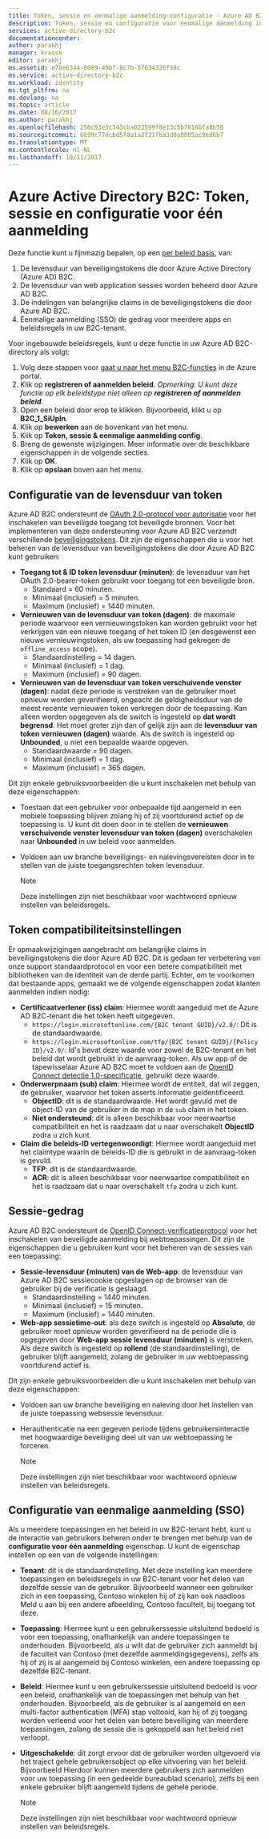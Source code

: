 ```yaml
---
title: Token, sessie en eenmalige aanmelding-configuratie - Azure AD B2C | Microsoft Docs
description: Token, sessie en configuratie voor eenmalige aanmelding in Azure Active Directory B2C
services: active-directory-b2c
documentationcenter: 
author: parakhj
manager: krassk
editor: parakhj
ms.assetid: e78e6344-0089-49bf-8c7b-5f634326f58c
ms.service: active-directory-b2c
ms.workload: identity
ms.tgt_pltfrm: na
ms.devlang: na
ms.topic: article
ms.date: 08/16/2017
ms.author: parakhj
ms.openlocfilehash: 256c93e5c343cba022599f8e13c5b7616bfa8b58
ms.sourcegitcommit: 6699c77dcbd5f8a1a2f21fba3d0a0005ac9ed6b7
ms.translationtype: MT
ms.contentlocale: nl-NL
ms.lasthandoff: 10/11/2017
---
```

# <a name="azure-active-directory-b2c-token-session-and-single-sign-on-configuration"></a>Azure Active Directory B2C: Token, sessie en configuratie voor één aanmelding

Deze functie kunt u fijnmazig bepalen, op een [per beleid basis](active-directory-b2c-reference-policies.md), van:

1. De levensduur van beveiligingstokens die door Azure Active Directory (Azure AD) B2C.
2. De levensduur van web application sessies worden beheerd door Azure AD B2C.
3. De indelingen van belangrijke claims in de beveiligingstokens die door Azure AD B2C.
4. Eenmalige aanmelding (SSO) de gedrag voor meerdere apps en beleidsregels in uw B2C-tenant.

Voor ingebouwde beleidsregels, kunt u deze functie in uw Azure AD B2C-directory als volgt:

1. Volg deze stappen voor [gaat u naar het menu B2C-functies](active-directory-b2c-app-registration.md#navigate-to-b2c-settings) in de Azure portal.
2. Klik op **registreren of aanmelden beleid**. *Opmerking: U kunt deze functie op elk beleidstype niet alleen op **registreren of aanmelden beleid***.
3. Open een beleid door erop te klikken. Bijvoorbeeld, klikt u op **B2C_1_SiUpIn**.
4. Klik op **bewerken** aan de bovenkant van het menu.
5. Klik op **Token, sessie & eenmalige aanmelding config**.
6. Breng de gewenste wijzigingen. Meer informatie over de beschikbare eigenschappen in de volgende secties.
7. Klik op **OK**.
8. Klik op **opslaan** boven aan het menu.

## <a name="token-lifetimes-configuration"></a>Configuratie van de levensduur van token

Azure AD B2C ondersteunt de [OAuth 2.0-protocol voor autorisatie](active-directory-b2c-reference-protocols.md) voor het inschakelen van beveiligde toegang tot beveiligde bronnen. Voor het implementeren van deze ondersteuning voor Azure AD B2C verzendt verschillende [beveiligingstokens](active-directory-b2c-reference-tokens.md). Dit zijn de eigenschappen die u voor het beheren van de levensduur van beveiligingstokens die door Azure AD B2C kunt gebruiken:

* **Toegang tot & ID token levensduur (minuten)**: de levensduur van het OAuth 2.0-bearer-token gebruikt voor toegang tot een beveiligde bron.
  * Standaard = 60 minuten.
  * Minimaal (inclusief) = 5 minuten.
  * Maximum (inclusief) = 1440 minuten.
* **Vernieuwen van de levensduur van token (dagen)**: de maximale periode waarvoor een vernieuwingstoken kan worden gebruikt voor het verkrijgen van een nieuwe toegang of het token ID (en desgewenst een nieuwe vernieuwingstoken, als uw toepassing had gekregen de `offline_access` scope).
  * Standaardinstelling = 14 dagen.
  * Minimaal (inclusief) = 1 dag.
  * Maximum (inclusief) = 90 dagen.
* **Vernieuwen van de levensduur van token verschuivende venster (dagen)**: nadat deze periode is verstreken van de gebruiker moet opnieuw worden geverifieerd, ongeacht de geldigheidsduur van de meest recente vernieuwen token verkregen door de toepassing. Kan alleen worden opgegeven als de switch is ingesteld op **dat wordt begrensd**. Het moet groter zijn dan of gelijk zijn aan de **levensduur van token vernieuwen (dagen)** waarde. Als de switch is ingesteld op **Unbounded**, u niet een bepaalde waarde opgeven.
  * Standaardwaarde = 90 dagen.
  * Minimaal (inclusief) = 1 dag.
  * Maximum (inclusief) = 365 dagen.

Dit zijn enkele gebruiksvoorbeelden die u kunt inschakelen met behulp van deze eigenschappen:

* Toestaan dat een gebruiker voor onbepaalde tijd aangemeld in een mobiele toepassing blijven zolang hij of zij voortdurend actief op de toepassing is. U kunt dit doen door in te stellen de **vernieuwen verschuivende venster levensduur van token (dagen)** overschakelen naar **Unbounded** in uw beleid voor aanmelden.
* Voldoen aan uw branche beveiligings- en nalevingsvereisten door in te stellen van de juiste toegangsrechten token levensduur.

    > [!NOTE]
    > Deze instellingen zijn niet beschikbaar voor wachtwoord opnieuw instellen van beleidsregels.
    > 
    > 

## <a name="token-compatibility-settings"></a>Token compatibiliteitsinstellingen

Er opmaakwijzigingen aangebracht om belangrijke claims in beveiligingstokens die door Azure AD B2C. Dit is gedaan ter verbetering van onze support standaardprotocol en voor een betere compatibiliteit met bibliotheken van de identiteit van de derde partij. Echter, om te voorkomen dat bestaande apps, gemaakt we de volgende eigenschappen zodat klanten aanmelden indien nodig:

* **Certificaatverlener (iss) claim**: Hiermee wordt aangeduid met de Azure AD B2C-tenant die het token heeft uitgegeven.
  * `https://login.microsoftonline.com/{B2C tenant GUID}/v2.0/`: Dit is de standaardwaarde.
  * `https://login.microsoftonline.com/tfp/{B2C tenant GUID}/{Policy ID}/v2.0/`: Id's bevat deze waarde voor zowel de B2C-tenant en het beleid dat wordt gebruikt in de aanvraag-token. Als uw app of de tapewisselaar Azure AD B2C moet te voldoen aan de [OpenID Connect detectie 1.0-specificatie](http://openid.net/specs/openid-connect-discovery-1_0.html), gebruikt deze waarde.
* **Onderwerpnaam (sub) claim**: Hiermee wordt de entiteit, dat wil zeggen, de gebruiker, waarvoor het token asserts informatie geïdentificeerd.
  * **ObjectID**: dit is de standaardwaarde. Het wordt gevuld met de object-ID van de gebruiker in de map in de `sub` claim in het token.
  * **Niet ondersteund**: dit is alleen beschikbaar voor neerwaartse compatibiliteit en het is raadzaam dat u naar overschakelt **ObjectID** zodra u zich kunt.
* **Claim die beleids-ID vertegenwoordigt**: Hiermee wordt aangeduid met het claimtype waarin de beleids-ID die is gebruikt in de aanvraag-token is gevuld.
  * **TFP**: dit is de standaardwaarde.
  * **ACR**: dit is alleen beschikbaar voor neerwaartse compatibiliteit en het is raadzaam dat u naar overschakelt `tfp` zodra u zich kunt.

## <a name="session-behavior"></a>Sessie-gedrag

Azure AD B2C ondersteunt de [OpenID Connect-verificatieprotocol](active-directory-b2c-reference-oidc.md) voor het inschakelen van beveiligde aanmelding bij webtoepassingen. Dit zijn de eigenschappen die u gebruiken kunt voor het beheren van de sessies van een toepassing:

* **Sessie-levensduur (minuten) van de Web-app**: de levensduur van Azure AD B2C sessiecookie opgeslagen op de browser van de gebruiker bij de verificatie is geslaagd.
  * Standaardinstelling = 1440 minuten.
  * Minimaal (inclusief) = 15 minuten.
  * Maximum (inclusief) = 1440 minuten.
* **Web-app sessietime-out**: als deze switch is ingesteld op **Absolute**, de gebruiker moet opnieuw worden geverifieerd na de periode die is opgegeven door **Web-app sessie levensduur (minuten)** is verstreken. Als deze switch is ingesteld op **rollend** (de standaardinstelling), de gebruiker blijft aangemeld, zolang de gebruiker in uw webtoepassing voortdurend actief is.

Dit zijn enkele gebruiksvoorbeelden die u kunt inschakelen met behulp van deze eigenschappen:

* Voldoen aan uw branche beveiliging en naleving door het instellen van de juiste toepassing websessie levensduur.
* Herauthenticatie na een gegeven periode tijdens gebruikersinteractie met hoogwaardige beveiliging deel uit van uw webtoepassing te forceren. 

    > [!NOTE]
    > Deze instellingen zijn niet beschikbaar voor wachtwoord opnieuw instellen van beleidsregels.
    > 
    > 

## <a name="single-sign-on-sso-configuration"></a>Configuratie van eenmalige aanmelding (SSO)
Als u meerdere toepassingen en het beleid in uw B2C-tenant hebt, kunt u de interactie van gebruikers beheren onder te brengen met behulp van de **configuratie voor één aanmelding** eigenschap. U kunt de eigenschap instellen op een van de volgende instellingen:

* **Tenant**: dit is de standaardinstelling. Met deze instelling kan meerdere toepassingen en beleidsregels in uw B2C-tenant voor het delen van dezelfde sessie van de gebruiker. Bijvoorbeeld wanneer een gebruiker zich in een toepassing, Contoso winkelen hij of zij kan ook naadloos Meld u aan bij een andere afbeelding, Contoso faculteit, bij toegang tot deze.
* **Toepassing**: Hiermee kunt u een gebruikerssessie uitsluitend bedoeld is voor een toepassing, onafhankelijk van andere toepassingen te onderhouden. Bijvoorbeeld, als u wilt dat de gebruiker zich aanmeldt bij de faculteit van Contoso (met dezelfde aanmeldingsgegevens), zelfs als hij of zij is al aangemeld bij Contoso winkelen, een andere toepassing op dezelfde B2C-tenant. 
* **Beleid**: Hiermee kunt u een gebruikerssessie uitsluitend bedoeld is voor een beleid, onafhankelijk van de toepassingen met behulp van het onderhouden. Bijvoorbeeld, als de gebruiker is al aangemeld en een multi-factor authentication (MFA) stap voltooid, kan hij of zij toegang worden verleend voor het delen van betere beveiliging van meerdere toepassingen, zolang de sessie die is gekoppeld aan het beleid niet verloopt.
* **Uitgeschakelde**: dit zorgt ervoor dat de gebruiker worden uitgevoerd via het traject gehele gebruikersobject op elke uitvoering van het beleid. Bijvoorbeeld Hierdoor kunnen meerdere gebruikers zich aanmelden voor uw toepassing (in een gedeelde bureaublad scenario), zelfs bij een enkele gebruiker blijft aangemeld tijdens de gehele periode.

    > [!NOTE]
    > Deze instellingen zijn niet beschikbaar voor wachtwoord opnieuw instellen van beleidsregels.
    > 
    > 

